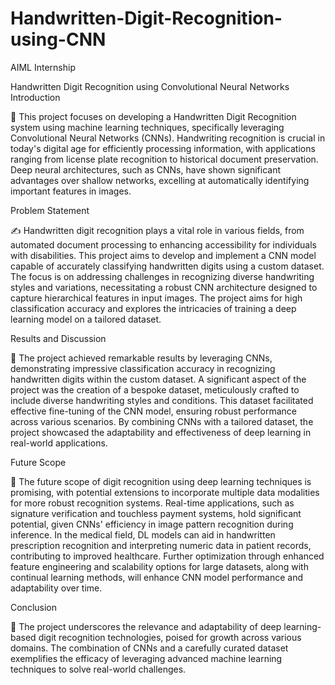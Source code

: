 # Handwritten-Digit-Recognition-using-CNN
AIML Internship

Handwritten Digit Recognition using Convolutional Neural Networks
Introduction

📝 This project focuses on developing a Handwritten Digit Recognition system using machine learning techniques, specifically leveraging Convolutional Neural Networks (CNNs). Handwriting recognition is crucial in today's digital age for efficiently processing information, with applications ranging from license plate recognition to historical document preservation. Deep neural architectures, such as CNNs, have shown significant advantages over shallow networks, excelling at automatically identifying important features in images.

Problem Statement

✍️ Handwritten digit recognition plays a vital role in various fields, from automated document processing to enhancing accessibility for individuals with disabilities. This project aims to develop and implement a CNN model capable of accurately classifying handwritten digits using a custom dataset. The focus is on addressing challenges in recognizing diverse handwriting styles and variations, necessitating a robust CNN architecture designed to capture hierarchical features in input images. The project aims for high classification accuracy and explores the intricacies of training a deep learning model on a tailored dataset.

Results and Discussion

🎉 The project achieved remarkable results by leveraging CNNs, demonstrating impressive classification accuracy in recognizing handwritten digits within the custom dataset. A significant aspect of the project was the creation of a bespoke dataset, meticulously crafted to include diverse handwriting styles and conditions. This dataset facilitated effective fine-tuning of the CNN model, ensuring robust performance across various scenarios. By combining CNNs with a tailored dataset, the project showcased the adaptability and effectiveness of deep learning in real-world applications.

Future Scope

🔮 The future scope of digit recognition using deep learning techniques is promising, with potential extensions to incorporate multiple data modalities for more robust recognition systems. Real-time applications, such as signature verification and touchless payment systems, hold significant potential, given CNNs' efficiency in image pattern recognition during inference. In the medical field, DL models can aid in handwritten prescription recognition and interpreting numeric data in patient records, contributing to improved healthcare. Further optimization through enhanced feature engineering and scalability options for large datasets, along with continual learning methods, will enhance CNN model performance and adaptability over time.

Conclusion

🚀 The project underscores the relevance and adaptability of deep learning-based digit recognition technologies, poised for growth across various domains. The combination of CNNs and a carefully curated dataset exemplifies the efficacy of leveraging advanced machine learning techniques to solve real-world challenges.
